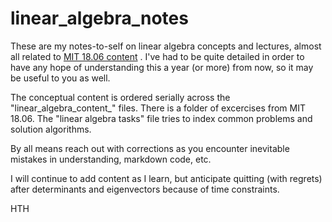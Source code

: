# linear_algebra_notes

These are my notes-to-self on linear algebra concepts and lectures, almost all related to [MIT 18.06 content](https://ocw.mit.edu/courses/18-06sc-linear-algebra-fall-2011/) .  I've had to be quite detailed in order to have any hope of understanding this a year (or more) from now, so it may be useful to you as well.  

The conceptual content is ordered serially across the "linear_algebra_content_" files.  There is a folder of excercises from MIT 18.06.  The "linear algebra tasks" file tries to index common problems and solution algorithms.

By all means reach out with corrections as you encounter inevitable mistakes in understanding, markdown code, etc.

I will continue to add content as I learn, but anticipate quitting (with regrets) after determinants and eigenvectors because of time constraints.

HTH
